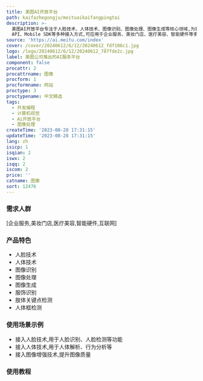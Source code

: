 ```yaml
---
title: 美图AI开放平台
path: kaifazhegongju/meituaikaifangpingtai
description: >-
  美图AI开放平台专注于人脸技术、人体技术、图像识别、图像处理、图像生成等核心领域,为客户提供经市场验证的专业AI算法服务和解决方案。平台提供人脸技术、人体技术、图像识别、图像处理、图像生成等多种图像AI服务,支持Web
  API、Mobile SDK等多种接入方式,可应用于企业服务、美妆门店、医疗美容、智能硬件等多个行业场景,帮助企业快速进行图像AI能力打通和应用。
source: 'https://ai.meitu.com/index'
cover: /cover/20240612/6/12/20240612_fdf106c1.jpg
logo: /logo/20240612/6/12/20240612_787fde2c.jpg
label: 美图公司推出的AI服务平台
component: false
procattr: 2
procattrname: 图像
procform: 1
procformname: 网站
proctype: 3
proctypename: 中文精选
tags:
  - 开发编程
  - 计算机视觉
  - Ai开放平台
  - 图像处理
createTime: '2023-08-28 17:31:15'
updateTime: '2023-08-28 17:31:15'
lang: zh
isicp: 1
isqian: 2
iswx: 2
isqq: 2
iscom: 2
price: ''
catname: 图像
sort: 12476
---
```




### 需求人群
[企业服务,美妆门店,医疗美容,智能硬件,互联网]

### 产品特色
- 人脸技术
- 人体技术
- 图像识别
- 图像处理
- 图像生成
- 服饰识别
- 肢体关键点检测
- 人体框检测

### 使用场景示例
- 接入人脸技术,用于人脸识别、人脸检测等功能
- 接入人体技术,用于人体解析、行为分析等
- 接入图像增强技术,提升图像质量

### 使用教程


  
